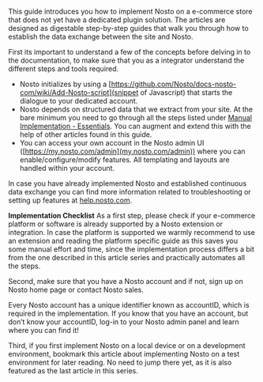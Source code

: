 This guide introduces you how to implement Nosto on a e-commerce store that does not yet have a dedicated plugin solution. The articles are designed as digestable step-by-step guides that walk you through how to establish the data exchange between the site and Nosto.

First its important to understand a few of the concepts before delving in to the documentation, to make sure that you as a integrator understand the different steps and tools required. 

* Nosto initializes by using a [https://github.com/Nosto/docs-nosto-com/wiki/Add-Nosto-script](snippet of Javascript) that starts the dialogue to your dedicated account. 
* Nosto depends on structured data that we extract from your site. At the bare minimum you need to go through all the steps listed under [Manual Implementation - Essentials](https://github.com/Nosto/docs-nosto-com/wiki/Manual-implementation). You can augment and extend this with the help of other articles found in this guide. 
* You can access your own account in the Nosto admin UI ([https://my.nosto.com/admin](my.nosto.com/admin)) where you can enable/configure/modify features. All templating and layouts are handled within your account.

In case you have already implemented Nosto and established continuous data exchange you can find more information related to troubleshooting or setting up features at [help.nosto.com](https://help.nosto.com/). 

**Implementation Checklist**
As a first step, please check if your e-commerce platform or software is already supported by a Nosto extension or integration. In case the platform is supported we warmly recommend to use an extension and reading the platform specific guide as this saves you some manual effort and time, since the implementation process differs a bit from the one described in this article series and practically automates all the steps.

Second, make sure that you have a Nosto account and if not, sign up on Nosto home page or contact Nosto sales.

Every Nosto account has a unique identifier known as accountID, which is required in the implementation. If you know that you have an account, but don’t know your accountID, log-in to your Nosto admin panel and learn where you can find it!

Third, if you first implement Nosto on a local device or on a development environment, bookmark this article about implementing Nosto on a test environment for later reading. No need to jump there yet, as it is also featured as the last article in this series.